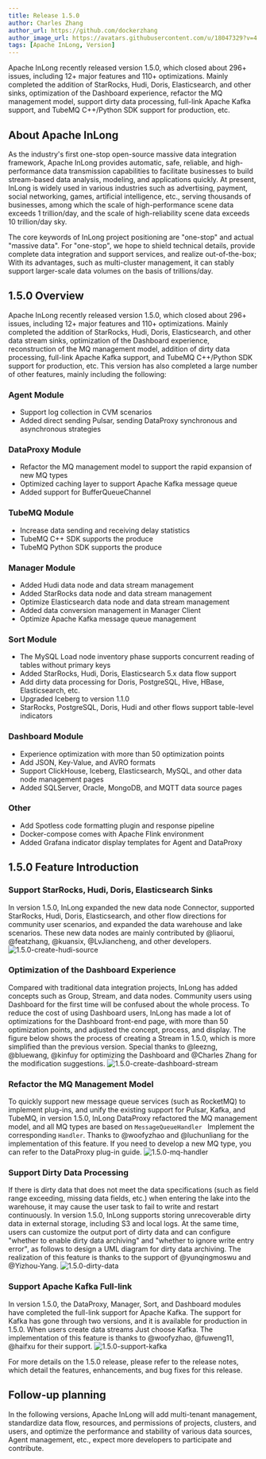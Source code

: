 ```yaml
---
title: Release 1.5.0
author: Charles Zhang
author_url: https://github.com/dockerzhang
author_image_url: https://avatars.githubusercontent.com/u/18047329?v=4
tags: [Apache InLong, Version]
---
```


Apache InLong recently released version 1.5.0, which closed about 296+ issues, including 12+ major features and 110+ optimizations. Mainly completed the addition of StarRocks, Hudi, Doris, Elasticsearch, and other sinks, optimization of the Dashboard experience, refactor the MQ management model, support dirty data processing, full-link Apache Kafka support, and TubeMQ C++/Python SDK support for production, etc.
<!--truncate-->

## About Apache InLong
As the industry's first one-stop open-source massive data integration framework, Apache InLong provides automatic, safe, reliable, and high-performance data transmission capabilities to facilitate businesses to build stream-based data analysis, modeling, and applications quickly. At present, InLong is widely used in various industries such as advertising, payment, social networking, games, artificial intelligence, etc., serving thousands of businesses, among which the scale of high-performance scene data exceeds 1 trillion/day, and the scale of high-reliability scene data exceeds 10 trillion/day sky.

The core keywords of InLong project positioning are "one-stop" and actual "massive data". For "one-stop", we hope to shield technical details, provide complete data integration and support services, and realize out-of-the-box; With its advantages, such as multi-cluster management, it can stably support larger-scale data volumes on the basis of trillions/day.

## 1.5.0 Overview
Apache InLong recently released version 1.5.0, which closed about 296+ issues, including 12+ major features and 110+ optimizations. Mainly completed the addition of StarRocks, Hudi, Doris, Elasticsearch, and other data stream sinks, optimization of the Dashboard experience, reconstruction of the MQ management model, addition of dirty data processing, full-link Apache Kafka support, and TubeMQ C++/Python SDK support for production, etc. This version has also completed a large number of other features, mainly including the following:

### Agent Module
- Support log collection in CVM scenarios
- Added direct sending Pulsar, sending DataProxy synchronous and asynchronous strategies

### DataProxy Module
- Refactor the MQ management model to support the rapid expansion of new MQ types
- Optimized caching layer to support Apache Kafka message queue
- Added support for BufferQueueChannel

### TubeMQ Module
- Increase data sending and receiving delay statistics
- TubeMQ C++ SDK supports the produce
- TubeMQ Python SDK supports the produce

### Manager Module
- Added Hudi data node and data stream management
- Added StarRocks data node and data stream management
- Optimize Elasticsearch data node and data stream management
- Added data conversion management in Manager Client
- Optimize Apache Kafka message queue management

### Sort Module
- The MySQL Load node inventory phase supports concurrent reading of tables without primary keys
- Added StarRocks, Hudi, Doris, Elasticsearch 5.x data flow support
- Add dirty data processing for Doris, PostgreSQL, Hive, HBase, Elasticsearch, etc.
- Upgraded Iceberg to version 1.1.0
- StarRocks, PostgreSQL, Doris, Hudi and other flows support table-level indicators

### Dashboard Module
- Experience optimization with more than 50 optimization points
- Add JSON, Key-Value, and AVRO formats
- Support ClickHouse, Iceberg, Elasticsearch, MySQL, and other data node management pages
- Added SQLServer, Oracle, MongoDB, and MQTT data source pages

### Other
- Add Spotless code formatting plugin and response pipeline
- Docker-compose comes with Apache Flink environment
- Added Grafana indicator display templates for Agent and DataProxy

## 1.5.0 Feature Introduction
### Support StarRocks, Hudi, Doris, Elasticsearch Sinks
In version 1.5.0, InLong expanded the new data node Connector, supported StarRocks, Hudi, Doris, Elasticsearch, and other flow directions for community user scenarios, and expanded the data warehouse and lake scenarios. These new data nodes are mainly contributed by @liaorui, @featzhang, @kuansix, @LvJiancheng, and other developers.
![1.5.0-create-hudi-source](./img/1.5.0-create-hudi-source.png)

### Optimization of the Dashboard Experience
Compared with traditional data integration projects, InLong has added concepts such as Group, Stream, and data nodes. Community users using Dashboard for the first time will be confused about the whole process. To reduce the cost of using Dashboard users, InLong has made a lot of optimizations for the Dashboard front-end page, with more than 50 optimization points, and adjusted the concept, process, and display. The figure below shows the process of creating a Stream in 1.5.0, which is more simplified than the previous version. Special thanks to @leezng, @bluewang, @kinfuy for optimizing the Dashboard and @Charles Zhang for the modification suggestions.
![1.5.0-create-dashboard-stream](./img/1.5.0-create-dashboard-stream.png)

### Refactor the MQ Management Model
To quickly support new message queue services (such as RocketMQ) to implement plug-ins, and unify the existing support for Pulsar, Kafka, and TubeMQ, in version 1.5.0, InLong DataProxy refactored the MQ management model, and all MQ types are based on `MessageQueueHandler ` Implement the corresponding `Handler`. Thanks to @woofyzhao and @luchunliang for the implementation of this feature. If you need to develop a new MQ type, you can refer to the DataProxy plug-in guide.
![1.5.0-mq-handler](./img/1.5.0-mq-handler.png)

### Support Dirty Data Processing
If there is dirty data that does not meet the data specifications (such as field range exceeding, missing data fields, etc.) when entering the lake into the warehouse, it may cause the user task to fail to write and restart continuously. In version 1.5.0, InLong supports storing unrecoverable dirty data in external storage, including S3 and local logs. At the same time, users can customize the output port of dirty data and can configure "whether to enable dirty data archiving" and "whether to ignore write entry error", as follows to design a UML diagram for dirty data archiving. The realization of this feature is thanks to the support of @yunqingmoswu and @Yizhou-Yang.
![1.5.0-dirty-data](./img/1.5.0-dirty-data.png)

### Support Apache Kafka Full-link
In version 1.5.0, the DataProxy, Manager, Sort, and Dashboard modules have completed the full-link support for Apache Kafka. The support for Kafka has gone through two versions, and it is available for production in 1.5.0. When users create data streams Just choose Kafka. The implementation of this feature is thanks to @woofyzhao, @fuweng11, @haifxu for their support.
![1.5.0-support-kafka](./img/1.5.0-support-kafka.png)

For more details on the 1.5.0 release, please refer to the release notes, which detail the features, enhancements, and bug fixes for this release.

## Follow-up planning
In the following versions, Apache InLong will add multi-tenant management, standardize data flow, resources, and permissions of projects, clusters, and users, and optimize the performance and stability of various data sources, Agent management, etc., expect more developers to participate and contribute.